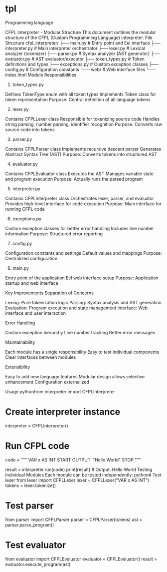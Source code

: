 # tpl
Programming language

CFPL Interpreter - Modular Structure
This document outlines the modular structure of the CFPL (Custom Programming Language) interpreter.
File Structure
cfpl_interpreter/
├── main.py              # Entry point and Eel interface
├── interpreter.py       # Main interpreter orchestrator
├── lexer.py            # Lexical analyzer (tokenizer)
├── parser.py           # Syntax analyzer (AST generator)
├── evaluator.py        # AST evaluator/executor
├── token_types.py      # Token definitions and types
├── exceptions.py       # Custom exception classes
├── config.py          # Configuration constants
└── web/               # Web interface files
    └── index.html
Module Responsibilities
1. token_types.py

Defines TokenType enum with all token types
Implements Token class for token representation
Purpose: Central definition of all language tokens

2. lexer.py

Contains CFPLLexer class
Responsible for tokenizing source code
Handles string parsing, number parsing, identifier recognition
Purpose: Converts raw source code into tokens

3. parser.py

Contains CFPLParser class
Implements recursive descent parser
Generates Abstract Syntax Tree (AST)
Purpose: Converts tokens into structured AST

4. evaluator.py

Contains CFPLEvaluator class
Executes the AST
Manages variable state and program execution
Purpose: Actually runs the parsed program

5. interpreter.py

Contains CFPLInterpreter class
Orchestrates lexer, parser, and evaluator
Provides high-level interface for code execution
Purpose: Main interface for running CFPL code

6. exceptions.py

Custom exception classes for better error handling
Includes line number information
Purpose: Structured error reporting

7. config.py

Configuration constants and settings
Default values and mappings
Purpose: Centralized configuration

8. main.py

Entry point of the application
Eel web interface setup
Purpose: Application startup and web interface

Key Improvements
Separation of Concerns

Lexing: Pure tokenization logic
Parsing: Syntax analysis and AST generation
Evaluation: Program execution and state management
Interface: Web interface and user interaction

Error Handling

Custom exception hierarchy
Line number tracking
Better error messages

Maintainability

Each module has a single responsibility
Easy to test individual components
Clear interfaces between modules

Extensibility

Easy to add new language features
Modular design allows selective enhancement
Configuration externalized

Usage
pythonfrom interpreter import CFPLInterpreter

# Create interpreter instance
interpreter = CFPLInterpreter()

# Run CFPL code
code = """
VAR x AS INT
START
    OUTPUT: "Hello World"
STOP
"""

result = interpreter.run(code)
print(result)  # Output: Hello World
Testing Individual Modules
Each module can be tested independently:
python# Test lexer
from lexer import CFPLLexer
lexer = CFPLLexer("VAR x AS INT")
tokens = lexer.tokenize()

# Test parser  
from parser import CFPLParser
parser = CFPLParser(tokens)
ast = parser.parse_program()

# Test evaluator
from evaluator import CFPLEvaluator
evaluator = CFPLEvaluator()
result = evaluator.execute_program(ast)